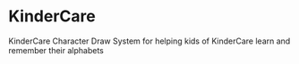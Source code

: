 # KinderCare
KinderCare Character Draw System for helping kids of KinderCare learn and remember their alphabets
